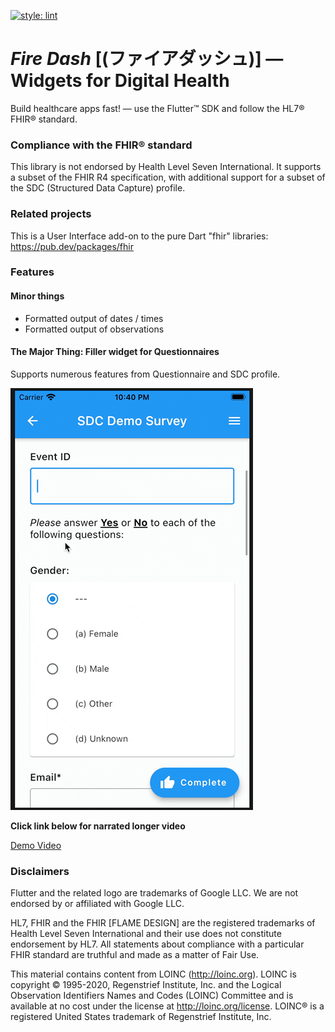 [![style: lint](https://img.shields.io/badge/style-lint-4BC0F5.svg)](https://pub.dev/packages/lint)

# *Fire Dash* [(ファイアダッシュ)] — Widgets for Digital Health

Build healthcare apps fast! — use the Flutter™ SDK and follow the HL7® FHIR® standard.


### Compliance with the FHIR® standard
This library is not endorsed by Health Level Seven International. It supports a subset of the FHIR R4 specification,
with additional support for a subset of the SDC (Structured Data Capture) profile.

### Related projects
This is a User Interface add-on to the pure Dart "fhir" libraries: https://pub.dev/packages/fhir


### Features
#### Minor things
* Formatted output of dates / times
* Formatted output of observations

#### The Major Thing: Filler widget for Questionnaires

Supports numerous features from Questionnaire and SDC profile.

![Screenshot](./doc/png/github-teaser.gif)

**Click link below for narrated longer video**

[Demo Video](https://github.com/tiloc/fire_dash/blob/f53a13cbecb707c51534b4bacdd52d72be291506/doc/movies/sdc-example.mp4)

### Disclaimers
Flutter and the related logo are trademarks of Google LLC. We are not endorsed by or affiliated with Google LLC.

HL7, FHIR and the FHIR [FLAME DESIGN] are the registered trademarks of Health Level Seven International and their use does not constitute endorsement by HL7.
All statements about compliance with a particular FHIR standard are truthful and made as a matter of Fair Use.

This material contains content from LOINC (http://loinc.org). LOINC is copyright © 1995-2020, Regenstrief Institute, Inc. and the Logical Observation Identifiers Names and Codes (LOINC) Committee and is available at no cost under the license at http://loinc.org/license. LOINC® is a registered United States trademark of Regenstrief Institute, Inc.
